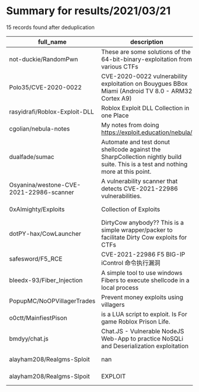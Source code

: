 
# Summary for results/2021/03/21
    
15 records found after deduplication

| full_name | description | html_url | matched_list | matched_count | pushed_at | size | stargazers_count | language | forks_count |
|-----------------------------------------|-----------------------------------------------------------------------------------------------------------------------------------|------------------------------------------------------------|----------------------|-----------------|---------------------------|--------|--------------------|------------|---------------|
| not-duckie/RandomPwn | These are some solutions of the 64-bit-binary-exploitation from various CTFs | https://github.com/not-duckie/RandomPwn | ['exploit'] | 1 | 2021-03-21 07:32:58+00:00 | 2025 | 0 | Python | 0 |
| Polo35/CVE-2020-0022 | CVE-2020-0022 vulnerability exploitation on Bouygues BBox Miami (Android TV 8.0 - ARM32 Cortex A9) | https://github.com/Polo35/CVE-2020-0022 | ['cve-2', 'exploit'] | 2 | 2021-03-21 20:59:46+00:00 | 57 | 18 | Python | 6 |
| rasyidrafi/Roblox-Exploit-DLL | Roblox Exploit DLL Collection in one Place | https://github.com/rasyidrafi/Roblox-Exploit-DLL | ['exploit'] | 1 | 2021-03-21 06:44:52+00:00 | 43172 | 1 | | 0 |
| cgolian/nebula-notes | My notes from doing https://exploit.education/nebula/ | https://github.com/cgolian/nebula-notes | ['exploit'] | 1 | 2021-03-21 10:37:25+00:00 | 4 | 0 | | 0 |
| dualfade/sumac | Automate and test donut shellcode against the SharpCollection nightly build suite. This is a test and nothing more at this point. | https://github.com/dualfade/sumac | ['shellcode'] | 1 | 2021-03-21 13:33:55+00:00 | 59 | 0 | Python | 0 |
| Osyanina/westone-CVE-2021-22986-scanner | A vulnerability scanner that detects CVE-2021-22986 vulnerabilities. | https://github.com/Osyanina/westone-CVE-2021-22986-scanner | ['cve-2'] | 1 | 2021-03-21 03:39:41+00:00 | 0 | 0 | | 0 |
| 0xAlmighty/Exploits | Collection of Exploits | https://github.com/0xAlmighty/Exploits | ['exploit'] | 1 | 2021-03-21 02:17:03+00:00 | 24 | 0 | Python | 0 |
| dotPY-hax/CowLauncher | DirtyCow anybody?? This is a simple wrapper/packer to facilitate Dirty Cow exploits for CTFs | https://github.com/dotPY-hax/CowLauncher | ['exploit'] | 1 | 2021-03-21 04:17:58+00:00 | 8 | 1 | Python | 0 |
| safesword/F5_RCE | CVE-2021-22986 F5 BIG-IP iControl 命令执行漏洞 | https://github.com/safesword/F5_RCE | ['rce'] | 1 | 2021-03-21 07:40:59+00:00 | 93 | 5 | Python | 4 |
| bleedx-93/Fiber_Injection | A simple tool to use windows Fibers to execute shellcode in a local process | https://github.com/bleedx-93/Fiber_Injection | ['shellcode'] | 1 | 2021-03-21 09:10:34+00:00 | 85 | 3 | C++ | 2 |
| PopupMC/NoOPVillagerTrades | Prevent money exploits using villagers | https://github.com/PopupMC/NoOPVillagerTrades | ['exploit'] | 1 | 2021-03-21 10:31:48+00:00 | 9 | 0 | Java | 0 |
| o0ctt/MainfiestPison | is a LUA script to exploit. Is For game Roblox Prison Life. | https://github.com/o0ctt/MainfiestPison | ['exploit'] | 1 | 2021-03-21 12:01:08+00:00 | 6 | 0 | Lua | 0 |
| bmdyy/chat.js | Chat.JS - Vulnerable NodeJS Web-App to practice NoSQLi and Deserialization exploitation | https://github.com/bmdyy/chat.js | ['exploit'] | 1 | 2021-03-21 20:35:57+00:00 | 36 | 2 | JavaScript | 1 |
| alayham208/Realgms-Sploit | nan | https://github.com/alayham208/Realgms-Sploit | ['sploit'] | 1 | 2021-03-21 18:43:51+00:00 | 0 | 1 | nan | 0 |
| alayham208/Realgms-Slpoit | EXPLOIT | https://github.com/alayham208/Realgms-Slpoit | ['exploit'] | 1 | 2021-03-21 18:52:25+00:00 | 1 | 0 | | 0 |
